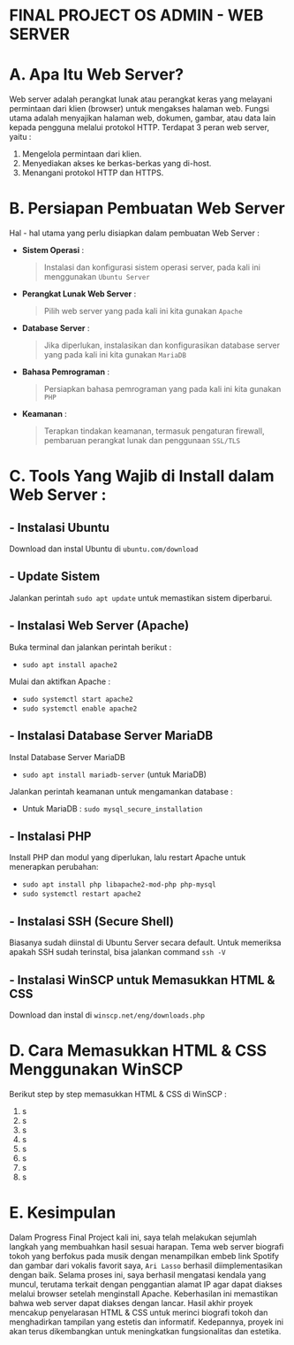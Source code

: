 # FINAL PROJECT OS ADMIN - WEB SERVER

# A. Apa Itu Web Server?
Web server adalah perangkat lunak atau perangkat keras yang melayani permintaan dari klien (browser) untuk mengakses halaman web. Fungsi utama adalah menyajikan halaman web, dokumen, gambar, atau data lain kepada pengguna melalui protokol HTTP. Terdapat 3 peran web server, yaitu :

1. Mengelola permintaan dari klien.
1. Menyediakan akses ke berkas-berkas yang di-host.
1. Menangani protokol HTTP dan HTTPS.

# B. Persiapan Pembuatan Web Server
Hal - hal utama yang perlu disiapkan dalam pembuatan Web Server :

  -	**Sistem Operasi** :
    > Instalasi dan konfigurasi sistem operasi server, pada kali ini menggunakan `Ubuntu Server`

  -	**Perangkat Lunak Web Server** :
    > Pilih web server yang pada kali ini kita gunakan `Apache`

  -	**Database Server** :
    > Jika diperlukan, instalasikan dan konfigurasikan database server yang pada kali ini kita gunakan `MariaDB`

  -	**Bahasa Pemrograman** :
    > Persiapkan bahasa pemrograman yang pada kali ini kita gunakan `PHP`

  -	**Keamanan** :
    > Terapkan tindakan keamanan, termasuk pengaturan firewall, pembaruan perangkat lunak dan penggunaan `SSL/TLS`


# C. Tools Yang Wajib di Install dalam Web Server :

## - Instalasi Ubuntu
Download dan instal Ubuntu di `ubuntu.com/download`

## - Update Sistem
Jalankan perintah `sudo apt update` untuk memastikan sistem diperbarui.

## - Instalasi Web Server (Apache)

Buka terminal dan jalankan perintah berikut :
  - `sudo apt install apache2`

Mulai dan aktifkan Apache :
  - `sudo systemctl start apache2`
  - `sudo systemctl enable apache2`

## - Instalasi Database Server MariaDB

Instal Database Server MariaDB
  - `sudo apt install mariadb-server` (untuk MariaDB)

Jalankan perintah keamanan untuk mengamankan database :

  - Untuk MariaDB : `sudo mysql_secure_installation`

## - Instalasi PHP

Install PHP dan modul yang diperlukan, lalu restart Apache untuk menerapkan perubahan:
  - `sudo apt install php libapache2-mod-php php-mysql`
  - `sudo systemctl restart apache2`

## - Instalasi SSH (Secure Shell)

Biasanya sudah diinstal di Ubuntu Server secara default. Untuk memeriksa apakah SSH sudah terinstal, bisa jalankan command `ssh -V`

## - Instalasi WinSCP untuk Memasukkan HTML & CSS

Download dan instal di `winscp.net/eng/downloads.php`

# D. Cara Memasukkan HTML & CSS Menggunakan WinSCP

Berikut step by step memasukkan HTML & CSS di WinSCP :
1. s
1. s
1. s
1. s
1. s
1. s
1. s
1. s


# E. Kesimpulan
Dalam Progress Final Project kali ini, saya telah melakukan sejumlah langkah yang membuahkan hasil sesuai harapan. Tema web server biografi tokoh yang berfokus pada musik dengan menampilkan embeb link Spotify dan gambar dari vokalis favorit saya, `Ari Lasso` berhasil diimplementasikan dengan baik. Selama proses ini, saya berhasil mengatasi kendala yang muncul, terutama terkait dengan penggantian alamat IP agar dapat diakses melalui browser setelah menginstall Apache. Keberhasilan ini memastikan bahwa web server dapat diakses dengan lancar. Hasil akhir proyek mencakup penyelarasan HTML & CSS untuk merinci biografi tokoh dan menghadirkan tampilan yang estetis dan informatif. Kedepannya, proyek ini akan terus dikembangkan untuk meningkatkan fungsionalitas dan estetika.
